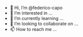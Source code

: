 - 👋 Hi, I’m @federico-capo
- 👀 I’m interested in ...
- 🌱 I’m currently learning ...
- 💞️ I’m looking to collaborate on ...
- 📫 How to reach me ...

<!---
federico-capo/federico-capo is a ✨ special ✨ repository because its `README.md` (this file) appears on your GitHub profile.
You can click the Preview link to take a look at your changes.
--->
